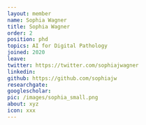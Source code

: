 ```yaml
---
layout: member
name: Sophia Wagner
title: Sophia Wagner
order: 2
position: phd
topics: AI for Digital Pathology
joined: 2020
leave: 
twitter: https://twitter.com/sophiajwagner
linkedin: 
github: https://github.com/sophiajw
researchgate:
googlescholar:
pic: /images/sophia_small.png
about: xyz
icon: xxx
---
```

